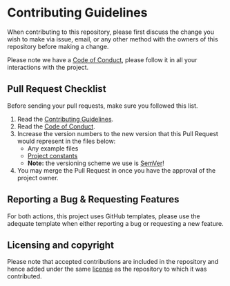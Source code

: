 # Contributing Guidelines

When contributing to this repository, please first discuss the change you wish to make via issue, email, or any other method with the owners of this repository before making a change.

Please note we have a [Code of Conduct](CODE-OF-CONDUCT.md), please follow it in all your interactions with the project.

## Pull Request Checklist

Before sending your pull requests, make sure you followed this list.

1. Read the [Contributing Guidelines](CONTRIBUTING.md).
2. Read the [Code of Conduct](CODE-OF-CONDUCT.md).
3. Increase the version numbers to the new version that this Pull Request would represent in the files below:
    - Any example files
    - [Project constants](lib/repo_templater/meta.rb)
    - **Note:** the versioning scheme we use is [SemVer](http://semver.org/)!
4. You may merge the Pull Request in once you have the approval of the project owner.

## Reporting a Bug & Requesting Features

For both actions, this project uses GitHub templates, please use the adequate template when either reporting a bug or requesting a new feature.

## Licensing and copyright

Please note that accepted contributions are included in the repository and hence added under the same [license](LICENSE.md) as the repository to which it was contributed.
